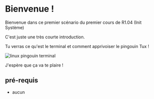 # Bienvenue !

Bienvenue dans ce premier scénario du premier cours de R1.04 (Init Système)

C'est juste une très courte introduction.

Tu verras ce qu'est le terminal et comment apprivoiser le pingouin Tux !

<img src="./assets/linux_pinguin_terminal.jpg" alt="linux pingouin terminal"/>

J'espère que ça va te plaire !

## pré-requis
* aucun
